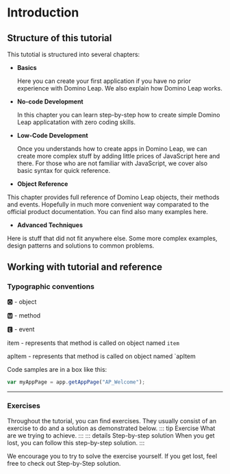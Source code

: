 # Introduction

## Structure of this tutorial

This tutotial is structured into several chapters:

- **Basics**

  Here you can create your first application if you have no prior experience with Domino Leap. We also explain how
  Domino Leap works.

- **No-code Development**

  In this chapter you can learn step-by-step how to create simple Domino Leap applicatation with zero coding skills.

- **Low-Code Development**

  Once you understands how to create apps in Domino Leap, we can create more complex stuff by adding little prices of
  JavaScript here and there. For those who are not familiar with JavaScript, we cover also basic syntax for quick
  reference.

- **Object Reference**

This chapter provides full reference of Domino Leap objects, their methods and events. Hopefully in much more
convenient way comparated to the official product documentation. You can find also many examples here.

- **Advanced Techniques**

Here is stuff that did not fit anywhere else. Some more complex examples, design patterns and solutions to common
problems.

## Working with tutorial and reference

### Typographic conventions

&#127358; - object

&#127356; - method

&#127348; - event

<Badge type="tip">item</Badge> - represents that method is called on object named `item`<br>

<Badge type="warning">apItem</Badge> - represents that method is called on object named `apItem

Code samples are in a box like this:

```javascript
var myAppPage = app.getAppPage("AP_Welcome");
```

---
### Exercises
Throughout the tutorial, you can find exercises. They usually consist of an exercise to do and a solution as demonstrated below.
::: tip Exercise
What are we trying to achieve.
:::
::: details Step-by-step solution
When you get lost, you can follow this step-by-step solution.
:::

We encourage you to try to solve the exercise yourself. If you get lost, feel free to check out Step-by-Step solution.
